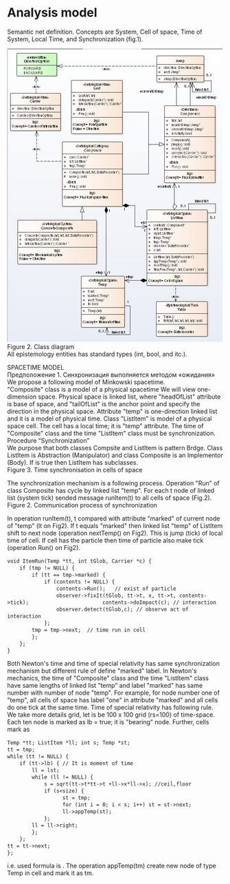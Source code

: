 # Analysis model

Semantic net definition.
Concepts are System, Cell of space, Time of System, Local Time, and Synchronization (fig.1). 
  
![Fig2](Fig_22.png)
Figure 2. Class diagram  
All epistemology entities has standard types (int, bool, and itc.).

SPACETIME MODEL  
Предположение 1. Синхронизация выполняется методом «ожидания»
We propose a following model of Minkowski spacetime.  
"Composite" class is a model of a physical spacetime We will view one-dimension space. Physical space is linked list, where "headOfList" attribute is base of space, and "tailOfList" is the anchor point and specify the direction in the physical space. 
Attribute "temp" is one-direction linked list and it is a model of physical time.
Class "ListItem" is model of a physical space cell. The cell has a local time; it is "temp" attribute. The time of "Composite" class and the time "ListItem" class must be synchronization.
Procedure “Synchronization”  
We purpose that both classes Compsite and ListItem is pattern Brdge. Class ListItem is Abstraction (Manipulator) and class Composite is an Implementor (Body). If is true then ListItem has subclasses.  
Figure 3. 	Time synchronisation in cells of space

The synchronization mechanism is a following process. Operation "Run" of class Composite has cycle by linked list "temp". For each t node of linked list (system tick) sended message runItem(t) to all cells of space (Fig.2). 
Figure 2. 	Communication process of synchronization


In operation runItem(t), t compared with attribute "marked" of current node of "temp" (lt on Fig2). If t equals "marked" then linked list "temp" of ListItem shift to next node (operation nextTemp() on Fig2). This is jump (tick) of local time of cell. If cell has the particle then time of particle also make tick (operation Run() on Fig2).

	void ItemRun(Temp *tt, int tGlob, Carrier *c) {
		if (tmp != NULL) {
			if (tt == tmp->marked) {
				if (contents != NULL) {
					contents->Run();   // exist of particle
					observer->fixIt(tGlob, tt->t, x, tt->t, contents->tick);  						contents->doImpact(c); // interaction
					observer.detect(tGlob,c); // observe act of interaction
				};
			tmp = tmp->next;  // time run in cell
			};
		};
    }
Both Newton's time and time of special relativity has same synchronization mechanism but different rule of define "marked" label. In Newton's mechanics, the time of "Composite" class and the time "ListItem" class have same lengths of linked list "temp" and label "marked" has same number with number of node "temp". For example, for node number one of "temp", all cells of space has label "one" in attribute "marked" and all cells do one tick at the same time.
Time of special relativity has following rule. We take more details grid, let is be 100 x 100 grid (rs=100) of time-space. Each ten node is marked as lb = true; it is "bearing" node. Further, cells mark as

	Temp *tt; ListItem *ll; int s; Temp *st;
	tt = tmp;
	while (tt != NULL) {
		if (tt->lb) { // It is moment of time
			ll = lst;
			while (ll != NULL) {
				s = sqrt(tt->t*tt->t +ll->x*ll->x); //ceil,floor
				if (s<size) {
					  st = tmp;
					  for (int i = 0; i < s; i++) st = st->next;
					  ll->appTemp(st);
				};
			ll = ll->right;
			};
		};
	tt = tt->next;
	};
i.e. used formula is  . The operation appTemp(tm) create new node of type Temp in cell and mark it as tm.
